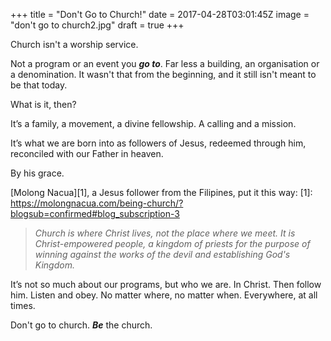 +++
title = "Don't Go to Church!"
date = 2017-04-28T03:01:45Z
image = "don't go to church2.jpg"
draft = true
+++

Church isn't a worship service. 

Not a program or an event you ***go to***. Far less a building, an organisation or a denomination. It wasn't that from the beginning, and it still isn't meant to be that today.

What is it, then?

It’s a family, a movement, a divine fellowship. A calling and a mission. 

It’s what we are born into as followers of Jesus, redeemed through him, reconciled with our Father in heaven. 

By his grace.

[Molong Nacua][1], a Jesus follower from the Filipines, put it this way:
[1]: https://molongnacua.com/being-church/?blogsub=confirmed#blog_subscription-3
>*Church is where Christ lives, not the place where we meet. It is Christ-empowered people, a kingdom of priests for the purpose of winning against the works of the devil and establishing God's Kingdom.*

It’s not so much about our programs, but who we are. In Christ. Then follow him. Listen and obey. No matter where, no matter when. Everywhere, at all times.

Don't go to church. ***Be*** the church.
